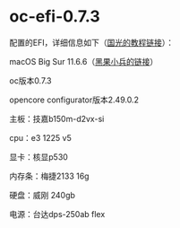 # oc-efi-0.7.3
配置的EFI，详细信息如下（[国光的教程链接](https://apple.sqlsec.com/)）：  

macOS Big Sur 11.6.6（[黑果小兵的链接](https://blog.daliansky.net/macOS-BigSur-11.6.6-20G624-Release-version-with-OC-0.8.0-and-Clover-5142-and-PE-original-image.html)）  

oc版本0.7.3  

opencore configurator版本2.49.0.2  

主板：技嘉b150m-d2vx-si  

cpu：e3 1225 v5  

显卡：核显p530  

内存条：梅捷2133 16g  

硬盘：威刚 240gb  

电源：台达dps-250ab flex  

